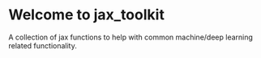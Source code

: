 # Welcome to jax_toolkit

A collection of jax functions to help with common machine/deep learning related functionality. 
